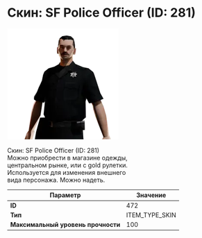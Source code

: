 # Скин: SF Police Officer (ID: 281)

![Item Image](../img/472.webp?raw=true)

Скин: SF Police Officer (ID: 281)<br>Можно приобрести в магазине одежды,<br>центральном рынке, или с gold рулетки.<br>Используется для изменения внешнего<br>вида персонажа. Можно надеть.


| Параметр | Значение |
|----------|----------|
| **ID** | 472 |
| **Тип** | ITEM_TYPE_SKIN |
| **Максимальный уровень прочности** | 100 |

